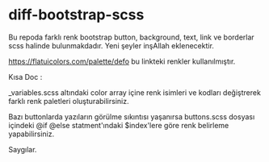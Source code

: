 # diff-bootstrap-scss
Bu repoda farklı renk bootstrap button, background, text, link ve borderlar scss halinde bulunmakdadır. Yeni şeyler inşAllah eklenecektir.


https://flatuicolors.com/palette/defo bu linkteki renkler kullanılmıştır.

Kısa Doc : 

_variables.scss altındaki color array içine renk isimleri ve kodları değiştrerek farklı renk paletleri oluşturabilirsiniz.

Bazı buttonlarda yazıların görülme sıkıntısı yaşanırsa buttons.scss dosyası içindeki @if @else statment'ındaki $index'lere göre renk belirleme yapabilirsiniz.

Saygılar.
